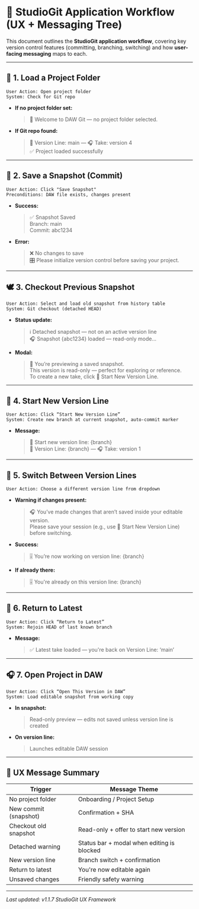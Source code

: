 
# 🌲 StudioGit Application Workflow (UX + Messaging Tree)

This document outlines the **StudioGit application workflow**, covering key version control features (committing, branching, switching) and how **user-facing messaging** maps to each.

---

## 📁 1. Load a Project Folder

```
User Action: Open project folder
System: Check for Git repo
```

- **If no project folder set:**
  > 🎉 Welcome to DAW Git — no project folder selected.

- **If Git repo found:**
  > 🎵 Version Line: main — 🎧 Take: version 4  
  > ✅ Project loaded successfully

---

## 💾 2. Save a Snapshot (Commit)

```
User Action: Click "Save Snapshot"
Preconditions: DAW file exists, changes present
```

- **Success:**
  > ✅ Snapshot Saved  
  > Branch: main  
  > Commit: abc1234

- **Error:**
  > ❌ No changes to save  
  > 🎛️ Please initialize version control before saving your project.

---

## 🕊️ 3. Checkout Previous Snapshot

```
User Action: Select and load old snapshot from history table
System: Git checkout (detached HEAD)
```

- **Status update:**
  > ℹ️ Detached snapshot — not on an active version line  
  > 🎧 Snapshot {abc1234} loaded — read-only mode...

- **Modal:**
  > 🧭 You’re previewing a saved snapshot.  
  > This version is read-only — perfect for exploring or reference.  
  > To create a new take, click 📝 Start New Version Line.

---

## 📝 4. Start New Version Line

```
User Action: Click “Start New Version Line”
System: Create new branch at current snapshot, auto-commit marker
```

- **Message:**
  > 🎼 Start new version line: {branch}  
  > 🎵 Version Line: {branch} — 🎧 Take: version 1

---

## 🔀 5. Switch Between Version Lines

```
User Action: Choose a different version line from dropdown
```

- **Warning if changes present:**
  > 🎧 You’ve made changes that aren’t saved inside your editable version.  
  > Please save your session (e.g., use 📝 Start New Version Line) before switching.

- **Success:**
  > 🎚️ You’re now working on version line: {branch}

- **If already there:**
  > 🎚️ You're already on this version line: {branch}

---

## 🎯 6. Return to Latest

```
User Action: Click “Return to Latest”
System: Rejoin HEAD of last known branch
```

- **Message:**
  > ✅ Latest take loaded — you're back on Version Line: ‘main’

---

## 🎧 7. Open Project in DAW

```
User Action: Click “Open This Version in DAW”
System: Load editable snapshot from working copy
```

- **In snapshot:**
  > Read-only preview — edits not saved unless version line is created

- **On version line:**
  > Launches editable DAW session

---

## 💬 UX Message Summary

| Trigger                     | Message Theme                               |
|----------------------------|---------------------------------------------|
| No project folder          | Onboarding / Project Setup                  |
| New commit (snapshot)      | Confirmation + SHA                          |
| Checkout old snapshot      | Read-only + offer to start new version      |
| Detached warning           | Status bar + modal when editing is blocked  |
| New version line           | Branch switch + confirmation                |
| Return to latest           | You're now editable again                   |
| Unsaved changes            | Friendly safety warning                     |

---

_Last updated: v1.1.7 StudioGit UX Framework_
